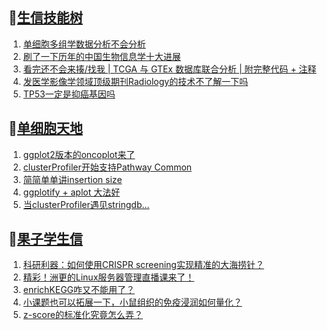 ## 📝[生信技能树](https://github.com/ixxmu/mp_duty/issues?q=label%3A%E7%94%9F%E4%BF%A1%E6%8A%80%E8%83%BD%E6%A0%91+is%3Aclosed)
<!-- 1issueTable -->

1. [单细胞多组学数据分析不会分析](https://github.com/ixxmu/mp_duty/issues/3731) 
2. [刷了一下历年的中国生物信息学十大进展](https://github.com/ixxmu/mp_duty/issues/3730) 
3. [看完还不会来揍/找我 | TCGA 与 GTEx 数据库联合分析 | 附完整代码 + 注释](https://github.com/ixxmu/mp_duty/issues/3727) 
4. [发医学影像学领域顶级期刊Radiology的技术不了解一下吗](https://github.com/ixxmu/mp_duty/issues/3715) 
5. [TP53一定是抑癌基因吗](https://github.com/ixxmu/mp_duty/issues/3696) 
<!-- 1issueTable -->
## 📝[单细胞天地](https://github.com/ixxmu/mp_duty/issues?q=label%3A%E5%8D%95%E7%BB%86%E8%83%9E%E5%A4%A9%E5%9C%B0+is%3Aclosed)
<!-- 2issueTable -->

1. [ggplot2版本的oncoplot来了](https://github.com/ixxmu/mp_duty/issues/3701) 
2. [clusterProfiler开始支持Pathway Common](https://github.com/ixxmu/mp_duty/issues/3691) 
3. [简简单单讲insertion size](https://github.com/ixxmu/mp_duty/issues/3642) 
4. [ggplotify + aplot 大法好](https://github.com/ixxmu/mp_duty/issues/3564) 
5. [当clusterProfiler遇见stringdb...](https://github.com/ixxmu/mp_duty/issues/3492) 
<!-- 2issueTable -->

## 📝[果子学生信](https://github.com/ixxmu/mp_duty/issues?q=label%3A%E6%9E%9C%E5%AD%90%E5%AD%A6%E7%94%9F%E4%BF%A1+is%3Aclosed)
<!-- 3issueTable -->

1. [科研利器：如何使用CRISPR screening实现精准的大海捞针？](https://github.com/ixxmu/mp_duty/issues/3684) 
2. [精彩！洲更的Linux服务器管理直播课来了！](https://github.com/ixxmu/mp_duty/issues/3659) 
3. [enrichKEGG咋又不能用了？](https://github.com/ixxmu/mp_duty/issues/3499) 
4. [小课题也可以拓展一下，小鼠组织的免疫浸润如何量化？](https://github.com/ixxmu/mp_duty/issues/3407) 
5. [z-score的标准化究竟怎么弄？](https://github.com/ixxmu/mp_duty/issues/3396) 
<!-- 3issueTable -->
